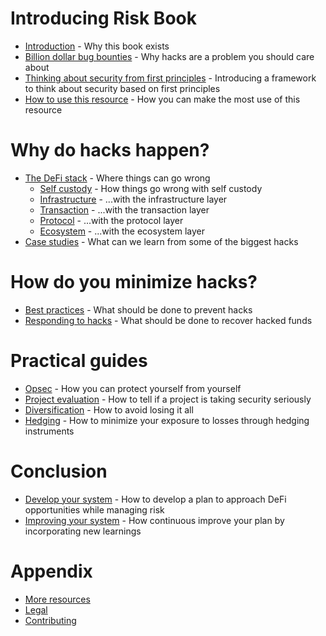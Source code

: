 # Introducing Risk Book
- [Introduction](./intro.md) - Why this book exists
- [Billion dollar bug bounties](./size-of-hacks.md) - Why hacks are a problem you should care about
- [Thinking about security from first principles]() - Introducing a framework to think about security based on first principles
- [How to use this resource](./how-to.md) - How you can make the most use of this resource

# Why do hacks happen?
- [The DeFi stack](./defi-stack.md) - Where things can go wrong
	+ [Self custody]() - How things go wrong with self custody
	+ [Infrastructure]() - ...with the infrastructure layer
	+ [Transaction]() - ...with the transaction layer
	+ [Protocol]() - ...with the protocol layer
	+ [Ecosystem]() - ...with the ecosystem layer
- [Case studies]() - What can we learn from some of the biggest hacks

# How do you minimize hacks?
- [Best practices](./best-practices.md) - What should be done to prevent hacks
- [Responding to hacks]() - What should be done to recover hacked funds

# Practical guides
- [Opsec](./opsec.md) - How you can protect yourself from yourself
- [Project evaluation](./self-evaluation.md) - How to tell if a project is taking security seriously
- [Diversification](./diversification.md) - How to avoid losing it all
- [Hedging](./hedging.md) - How to minimize your exposure to losses through hedging instruments

# Conclusion
- [Develop your system]() - How to develop a plan to approach DeFi opportunities while managing risk
- [Improving your system]() - How continuous improve your plan by incorporating new learnings

# Appendix
- [More resources](./sources.md)
- [Legal](./legal.md)
- [Contributing](./contributing.md)
